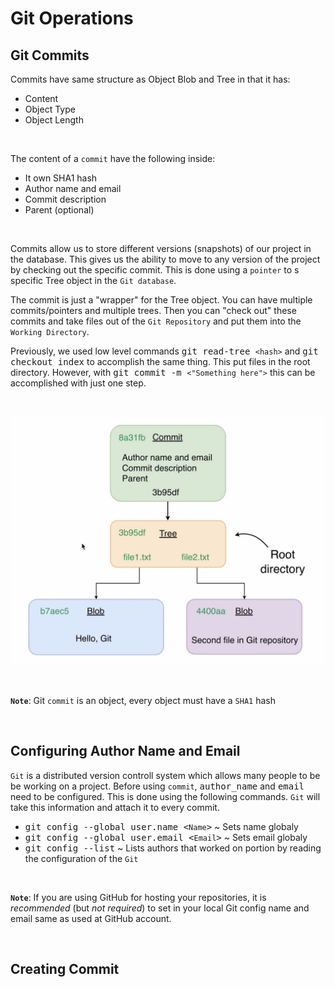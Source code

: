 # **Git Operations**

## **Git Commits**

Commits have same structure as Object Blob and Tree in that it has:
  * Content
  * Object Type
  * Object Length

&nbsp;

The content of a `commit` have the following inside:
  * It own SHA1 hash
  * Author name and email
  * Commit description
  * Parent (optional)

&nbsp;

Commits allow us to store different versions (snapshots) of our project in the 
database. This gives us the ability to move to any version of the project by 
checking out the specific commit. This is done using a `pointer` to s specific 
Tree object in the `Git database`. 

The commit is just a "wrapper" for the Tree object. You can have multiple 
commits/pointers and multiple trees. Then you can "check out" these commits and
take files out of the `Git Repository` and put them into the `Working Directory`.

Previously, we used low level commands <kbd>git read-tree `<hash>`</kbd> and 
<kbd>git checkout index</kbd> to accomplish the same thing. This put files in
the root directory. However, with <kbd>git commit -m `<"Something here">`</kbd>
this can be accomplished with just one step. 

&nbsp;

![alt txt](./assets/commit_pointer.png "Commit Pointer")

&nbsp;

**`Note`**: Git `commit` is an object, every object must have a `SHA1` hash

&nbsp;

## **Configuring Author Name and Email**

`Git` is a distributed version controll system which allows many people to be
be working on a project. Before using `commit`, <kbd>author_name</kbd> and 
<kbd>email</kbd> need to be configured. This is done using the following 
commands. `Git` will take this information and attach it to every commit. 
  * <kbd>git config --global user.name <`Name`></kbd> ~ Sets name globaly
  * <kbd>git config --global user.email <`Email`></kbd> ~ Sets email globaly
  * <kbd>git config --list</kbd> ~ Lists authors that worked on portion by reading the configuration of the `Git`

&nbsp;

**`Note`**: If you are using GitHub for hosting your repositories, it is 
*recommended* (but *not required*) to set in your local Git config name and
email same as used at GitHub account.

&nbsp;

## **Creating Commit**

